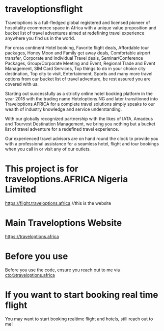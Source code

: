 # traveloptionsflight

Traveloptions is a full-fledged global registered and licensed pioneer of hospitality ecommerce space in Africa with a unique value proposition and bucket list of travel adventures aimed at redefining travel experience anywhere you find us in the world.

For cross continent Hotel booking, Favorite flight deals, Affordable tour packages, Honey Moon and Family get away deals, Comfortable airport transfer, Corporate and Individual Travel deals, Seminar/Conference Packages, Group/Corporate Meeting and Event, Regional Trade and Event Management, SIM Card Services, Top things to do in your choice city destination, Top city to visit, Entertainment, Sports and many more travel options from our bucket list of travel adventure, be rest assured you are covered with us.

Starting out successfully as a strictly online hotel booking platform in the year 2018 with the trading name Hoteloptions.NG and later transitioned into Traveloptions.AFRICA for a complete travel solutions simply speaks to our wealth of industry knowledge and service understanding.

With our globally recognized partnership with the likes of IATA, Amadeus and Tourvest Destination Management, we bring you nothing but a bucket list of travel adventure for a redefined travel experience.

Our experienced travel advisors are on hand round the clock to provide you with a professional assistance for a seamless hotel, flight and tour bookings when you call in or visit any of our outlets.

# This project is for traveloptions.AFRICA Nigeria Limited

https://flight.traveloptions.africa //this is the website

# Main Traveloptions Website

https://traveloptions.africa

# Before you use

Before you use the code, ensure you reach out to me via cto@traveloptions.africa

# If you want to start booking real time flight

You may want to start booking realtime flight and hotels, still reach out to me!
